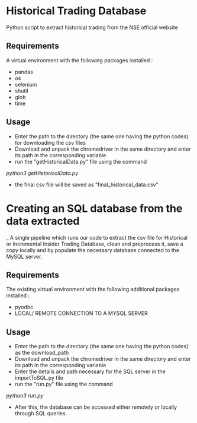 # Historical Trading Database

Python script to extract historical trading from the NSE official website 

## Requirements ##
A virtual environment with the following packages installed : 

* pandas
* os
* selenium
* shutil
* glob
* time

## Usage ##

* Enter the path to the directory (the same one having the python codes) for downloading the csv files
* Download and unpack the chromedriver in the same directory and enter its path in the corresponding variable
* run the "getHistoricalData.py" file using the command 

_python3 getHistoricalData.py_ 

* the final csv file will be saved as "final_historical_data.csv" 


# Creating an SQL database from the data extracted 

_ A single pipeline which runs our code to extract the csv file for Historical or Incremental Insider Trading Database, clean and preprocess it, save a copy locally and by populate the necessary database connected to the MySQL server.
## Requirements ##

The existing virtual environment with the following additional packages installed :

* pyodbc
* LOCAL/ REMOTE CONNECTION TO A MYSQL SERVER

## Usage ##

* Enter the path to the directory (the same one having the python codes) as the download_path
* Download and unpack the chromedriver in the same directory and enter its path in the corresponding variable
* Enter the details and path necessary for the SQL server in the importToSQL.py file
* run the "run.py" file using the command

_python3 run.py_

* After this, the database can be accessed either remotely or locally through SQL queries.


